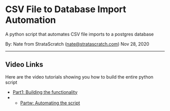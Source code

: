 # CSV File to Database Import Automation
A python script that automates CSV file imports to a postgres database

By: Nate from StrataScratch (nate@stratascratch.com)
Nov 28, 2020
___

## Video Links
Here are the video tutorials showing you how to build the entire python script
- [Part1: Building the functionality](!https://youtu.be/wqBFgaMgFQA)
- - [Partw: Automating the script](!https://youtu.be/TDwy1lSjEZo)

